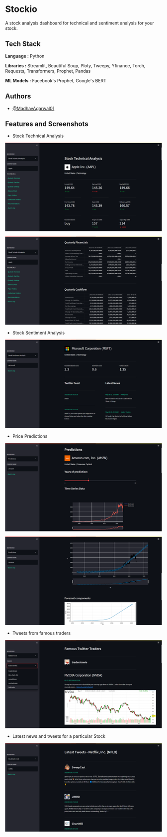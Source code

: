 
# Stockio

A stock analysis dashboard for technical and sentiment analysis for your stock.


## Tech Stack

**Language :**  Python

**Libraries :** Streamlit, Beautiful Soup, Ploty, Tweepy, Yfinance, Torch, Requests, Transformers, Prophet, Pandas

**ML Models :** Facebook's Prophet, Google's BERT


## Authors

- [@MadhavAgarwal01](https://github.com/MadhavAgarwal01)


## Features and Screenshots

- Stock Technical Analysis

![App Screenshot](https://github.com/MadhavAgarwal01/Stockio/blob/main/Screenshots/Homepage.png)

![App Screenshot](https://github.com/MadhavAgarwal01/Stockio/blob/main/Screenshots/Technicals.png)

- Stock Sentiment Analysis

![App Screenshot](https://github.com/MadhavAgarwal01/Stockio/blob/main/Screenshots/Sentiment.png)

- Price Predictions

![App Screenshot](https://github.com/MadhavAgarwal01/Stockio/blob/main/Screenshots/Predictions1.png)

![App Screenshot](https://github.com/MadhavAgarwal01/Stockio/blob/main/Screenshots/Prediction2.png)

- Tweets from famous traders

![App Screenshot](https://github.com/MadhavAgarwal01/Stockio/blob/main/Screenshots/FTT.png)

- Latest news and tweets for a particular Stock

![App Screenshot](https://github.com/MadhavAgarwal01/Stockio/blob/main/Screenshots/LIve_tweets.png)

<!-- 
## Installation and Run

Run the below command to install all the required dependencies.

```bash
  pip install -r requirements.txt
```

PS - Python 3.9.12 or above required. Creating a separate environment recommended.
    
## Run Locally

Start the app using the following command.

```bash
  streamlit run main_dashboard.py
``` -->

